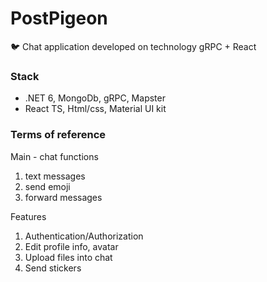 # PostPigeon
🐦 Chat application developed on technology gRPC + React

### Stack

- .NET 6, MongoDb, gRPC, Mapster
- React TS, Html/css, Material UI kit

### Terms of reference

Main - chat functions

1. text messages 
2. send emoji
3. forward messages

Features

1. Authentication/Authorization
2. Edit profile info, avatar
3. Upload files into chat
4. Send stiсkers
